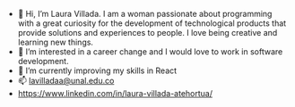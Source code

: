 - 👋 Hi, I’m Laura Villada. I am a woman passionate about programming with a great curiosity for the development of technological products that provide solutions and experiences to people. I love being creative and learning new things.
- 👀 I’m interested in a career change and I would love to work in software development. 
- 🌱 I’m currently improving my skills in React
- 📫 lavilladaa@unal.edu.co 
- https://www.linkedin.com/in/laura-villada-atehortua/
<!---
lavilladaa/lavilladaa is a ✨ special ✨ repository because its `README.md` (this file) appears on your GitHub profile.
You can click the Preview link to take a look at your changes.
--->
